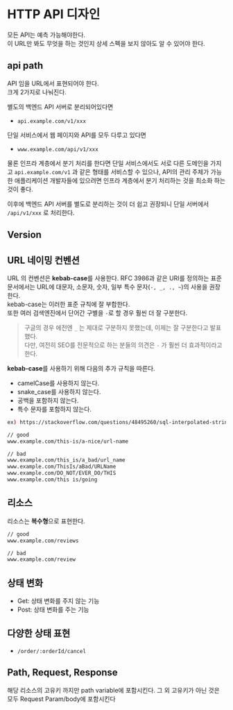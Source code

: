 # HTTP API 디자인

모든 API는 예측 가능해야한다.  
이 URL만 봐도 무엇을 하는 것인지 상세 스펙을 보지 않아도 알 수 있어야 한다.

## api path

API 임을 URL에서 표현되어야 한다.  
크게 2가지로 나눠진다.  

별도의 백엔드 API 서버로 분리되어있다면
- `api.example.com/v1/xxx`

단일 서비스에서 웹 페이지와 API를 모두 다루고 있다면
- `www.example.com/api/v1/xxx`

물론 인프라 계층에서 분기 처리를 한다면 단일 서비스에서도 서로 다른 도메인을 가지고 `api.example.com/v1` 과 같은 형태를 서비스할 수 있으나, API의 관리 주체가 가능한 애플리케이션 개발자들에 있으려면 인프라 계층에서 분기 처리하는 것을 최소화 하는 것이 좋다.  
  
이후에 백엔드 API 서버를 별도로 분리하는 것이 더 쉽고 권장되니 단일 서버에서 `/api/v1/xxx` 로 처리한다.

## Version


## URL 네이밍 컨벤션

URL 의 컨벤션은 **kebab-case**를 사용한다.
RFC 3986과 같은 URI를 정의하는 표준 문서에서는 URL에 대문자, 소문자, 숫자, 일부 특수 문자(`-, _, ., ~`)의 사용을 권장한다.  
kebab-case는 이러한 표준 규칙에 잘 부합한다.  
또한 여러 검색엔진에서 단어간 구별을 `-`로 할 경우 훨씬 더 잘 구분한다.  

> 구글의 경우 에전엔 `_` 는 제대로 구분하지 못했는데, 이제는 잘 구분한다고 발표했다.  
> 다만, 여전히 SEO를 전문적으로 하는 분들의 의견은 `-` 가 훨씬 더 효과적이라고 한다.

**kebab-case**를 사용하기 위해 다음의 추가 규칙을 따른다.

- camelCase를 사용하지 않는다.
- snake_case를 사용하지 않는다.
- 공백을 포함하지 않는다.
- 특수 문자를 포함하지 않는다.

```bash
ex) https://stackoverflow.com/questions/48495260/sql-interpolated-strings
```

```bash
// good
www.example.com/this-is/a-nice/url-name

// bad
www.example.com/this_is/a_bad/url_name 
www.example.com/ThisIs/aBad/URLName 
www.example.com/DO_NOT/EVER_DO/THIS 
www.example.com/this is/going 
```


## 리소스

리소스는 **복수형**으로 표현한다.

```bash
// good
www.example.com/reviews

// bad
www.example.com/review
```


## 상태 변화

- Get: 상태 변화를 주지 않는 기능
- Post: 상태 변화를 주는 기능

## 다양한 상태 표현

- `/order/:orderId/cancel`


## Path, Request, Response

해당 리소스의 고유키 까지만 path variable에 포함시킨다.
그 외 고유키가 아닌 것은 모두 Request Param/body에 포함시킨다

